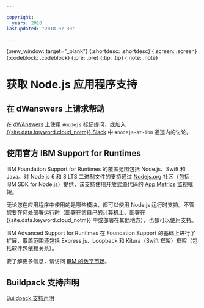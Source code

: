 ```yaml
---

copyright:
  years: 2018
lastupdated: "2018-07-30"

---
```


{:new_window: target="_blank"}
{:shortdesc: .shortdesc}
{:screen: .screen}
{:codeblock: .codeblock}
{:pre: .pre}
{:tip: .tip}
{:note: .note}

# 获取 Node.js 应用程序支持

## 在 dWanswers 上请求帮助

在 [dWAnswers](https://developer.ibm.com/answers/smartspace/nodejs/) 上使用 `#nodejs` 标记提问，或加入 [{{site.data.keyword.cloud_notm}} Slack](https://slack-invite-ibm-cloud-tech.mybluemix.net/) 中 `#nodejs-at-ibm` 通道内的讨论。

## 使用官方 IBM Support for Runtimes

IBM Foundation Support for Runtimes 的覆盖范围包括 Node.js、Swift 和 Java。对 Node.js 6 和 8 LTS 二进制文件的支持通过 [Nodejs.org](https://nodejs.org/) 社区（包括 IBM SDK for Node.js）提供，该支持使用开放式源代码的 [App Metrics](https://developer.ibm.com/node/monitoring-post-mortem/application-metrics-node-js/) 监视框架。

无论您在应用程序中使用的是哪些模块，都可以使用 Node.js 运行时支持。不管您要在何处部署运行时（部署在您自己的计算机上、部署在 {{site.data.keyword.cloud_notm}} 中或部署在其他地方），也都可以使用支持。

IBM Advanced Support for Runtimes 在 Foundation Support 的基础上进行了扩展，覆盖范围还包括 Express.js、Loopback 和 Kitura（Swift 框架）框架（包括软件包依赖关系）。

要了解更多信息，请访问 [IBM 的数字市场](https://www.ibm.com/us-en/marketplace/support-for-runtimes)。

## Buildpack 支持声明

[Buildpack 支持声明](../runtimes/common/buildpackSupport.html)
